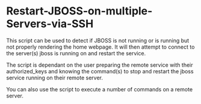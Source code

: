 # Restart-JBOSS-on-multiple-Servers-via-SSH
This script can be used to detect if JBOSS is not running or is running but not properly rendering the home webpage. It will then attempt to connect to the server(s) jboss is running on and restart the service.

The script is dependant on the user preparing the remote service with their authorized_keys and knowing the command(s) to stop and restart the jboss service running on their remote server.

You can also use the script to execute a number of commands on a remote server.
